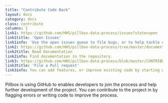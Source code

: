 ```yaml
---
title: "Contribute Code Back"
layout: docs
category: docs
class: contribute
columns: 1
link1: https://github.com/HHS/pillbox-data-process/issues?state=open
link1title: 'Open Issues'
link1info: 'Use the open issues queue to file bugs, or to help tackle existing issues.'
link2: https://github.com/HHS/pillbox-data-process/tree/master/documentation
link2title: Read Documentation
link2info: Find documentation in the repository.
link3: https://github.com/HHS/pillbox-data-process/blob/master/CONTRIBUTING.md#contributing-to-pillbox
link3title: 'File a Pull request'
link3info: You can add features, or improve existing code by starting work on a new branch. After you've completed your update, submit a pull requests for Pillbox to review.
---
```


Pillbox is using GitHub to enables developers to join the process and help further development of the project. You can contribute to the project in by flagging errors or writing code to improve the process.
